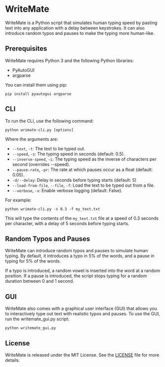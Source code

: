 # WriteMate

WriteMate is a Python script that simulates human typing speed by pasting text into any application with a delay between keystrokes. It can also introduce random typos and pauses to make the typing more human-like.

## Prerequisites

WriteMate requires Python 3 and the following Python libraries:

- PyAutoGUI
- argparse

You can install them using pip:

```
pip install pyautogui argparse
```

## CLI

To run the CLI, use the following command:

```
python wrimate-cli.py [options]
```

Where the arguments are:

- `--text`, `-t`: The text to be typed out.
- `--speed`, `-s`: The typing speed in seconds (default: 0.5).
- `--inverse-speed`, `-i`: The typing speed as the inverse of characters per second (overrides --speed).
- `--pause-rate`, `-pr`: The rate at which pauses occur as a float (default: 0.05).
- `-d/--delay`: Delay in seconds before typing starts (default: 5)
- `--load-from-file`, `--file`, `-f`: Load the text to be typed out from a file.
- `--verbose`, `-v`: Enable verbose logging (default: False).

For example:

```
python wrimate-cli.py -s 0.3 -f my_text.txt
```

This will type the contents of the `my_text.txt` file at a speed of 0.3 seconds per character, with a delay of 5 seconds before typing starts.

## Random Typos and Pauses

WriteMate can introduce random typos and pauses to simulate human typing. By default, it introduces a typo in 5% of the words, and a pause in typing for 5% of the words.

If a typo is introduced, a random vowel is inserted into the word at a random position. If a pause is introduced, the script stops typing for a random duration between 0 and 1 second.

## GUI

WriteMate also comes with a graphical user interface (GUI) that allows you to interactively type out text with realistic typos and pauses. To use the GUI, run the writemate_gui.py script:

```
python writemate_gui.py
```

## License

WriteMate is released under the MIT License. See the [LICENSE](LICENSE) file for more details.
